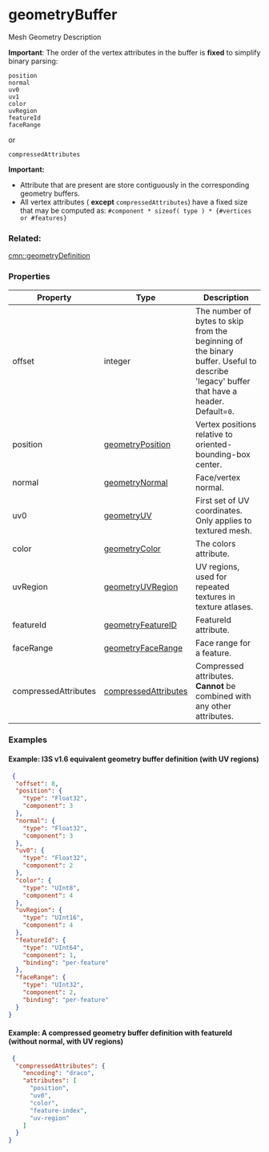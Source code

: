 # geometryBuffer



Mesh Geometry Description

**Important**: The order of the vertex attributes in the buffer is **fixed** to simplify binary parsing:


```
position
normal
uv0
uv1
color
uvRegion
featureId
faceRange
```
or

```
compressedAttributes
```

 **Important:**
- Attribute that are present are store contiguously in the corresponding geometry buffers.
- All vertex attributes ( **except** `compressedAttributes`) have a fixed size that may be computed as:
      `#component * sizeof( type ) * {#vertices or #features}`



### Related:

[cmn::geometryDefinition](geometryDefinition.cmn.md)
### Properties

| Property | Type | Description |
| --- | --- | --- |
| offset | integer | The number of bytes to skip from the beginning of the binary buffer. Useful to describe 'legacy' buffer that have a header. Default=`0`. |
| position | [geometryPosition](geometryPosition.cmn.md) | Vertex positions relative to oriented-bounding-box center. |
| normal | [geometryNormal](geometryNormal.cmn.md) | Face/vertex normal. |
| uv0 | [geometryUV](geometryUV.cmn.md) | First set of UV coordinates. Only applies to textured mesh. |
| color | [geometryColor](geometryColor.cmn.md) | The colors attribute. |
| uvRegion | [geometryUVRegion](geometryUVRegion.cmn.md) | UV regions, used for repeated textures in texture atlases. |
| featureId | [geometryFeatureID](geometryFeatureID.cmn.md) | FeatureId attribute. |
| faceRange | [geometryFaceRange](geometryFaceRange.cmn.md) | Face range for a feature. |
| compressedAttributes | [compressedAttributes](compressedAttributes.cmn.md) | Compressed attributes. **Cannot** be combined with any other attributes. |

### Examples 

#### Example: I3S v1.6 equivalent geometry buffer definition (with UV regions) 

```json
 {
  "offset": 8,
  "position": {
    "type": "Float32",
    "component": 3
  },
  "normal": {
    "type": "Float32",
    "component": 3
  },
  "uv0": {
    "type": "Float32",
    "component": 2
  },
  "color": {
    "type": "UInt8",
    "component": 4
  },
  "uvRegion": {
    "type": "UInt16",
    "component": 4
  },
  "featureId": {
    "type": "UInt64",
    "component": 1,
    "binding": "per-feature"
  },
  "faceRange": {
    "type": "UInt32",
    "component": 2,
    "binding": "per-feature"
  }
} 
```

#### Example: A compressed geometry buffer definition with featureId (without normal, with UV regions) 

```json
 {
  "compressedAttributes": {
    "encoding": "draco",
    "attributes": [
      "position",
      "uv0",
      "color",
      "feature-index",
      "uv-region"
    ]
  }
} 
```

